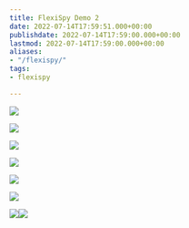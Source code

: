 ```yaml
---
title: FlexiSpy Demo 2
date: 2022-07-14T17:59:51.000+00:00
publishdate: 2022-07-14T17:59:00.000+00:00
lastmod: 2022-07-14T17:59:00.000+00:00
aliases:
- "/flexispy/"
tags:
- flexispy

---
```

![](/v1657840516/spyera/eraspy_aplikasi_sadap_screenshots2.jpg)

![](/v1657840516/spyera/eraspy_setup_target_info1.jpg)

![](/v1657840516/spyera/eraspy_aplikasi_sadap_set_alert_keyword.jpg)

![](/v1657840516/spyera/eraspy_aplikasi_sadap_screenshots2.jpg)

![](/v1657840516/spyera/eraspy_setup_target_info2.jpg)

![](/v1657840515/spyera/eraspy_aplikasi_sadap_screenshots1.jpg)

![](/v1657840515/spyera/eraspy_aplikasi_sadap_alert_location.jpg)![](/v1657840515/spyera/eraspy_aplikasi_sadap_monitor_number_basic.jpg)